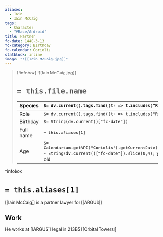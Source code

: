 ```yaml
---
aliases:
  - Iain
  - Iain McCaig
tags:
  - Character
  - "#Race/Android"
title: Partner
fc-date: 1440-3-13
fc-category: Birthday
fc-calendar: Coriolis
statblock: inline
image: "![[Iain McCaig.jpg]]"
---
```

> [!infobox]
> ![[Iain McCaig.jpg]]
> # `= this.file.name`
> | Species | `$= dv.current().tags.find((t) => t.includes("Race"))` |
> | ---- | ---- |
> | Role | `$= dv.current().tags.find((t) => t.includes("Role"))` |
> | Birthday | `$= String(dv.current()["fc-date"])` |
> | Full name | `= this.aliases[1]`|
> | Age | `$= Calendarium.getAPI("Coriolis").getCurrentDate().year - String(dv.current()["fc-date"]).slice(0,4);` years old|
^infobox
# `= this.aliases[1]`
[[Iain McCaig]] is a partner lawyer for [[ARGUS]]

## Work
He works at [[ARGUS]] legal in 213B5 [[Orbital Towers]]

